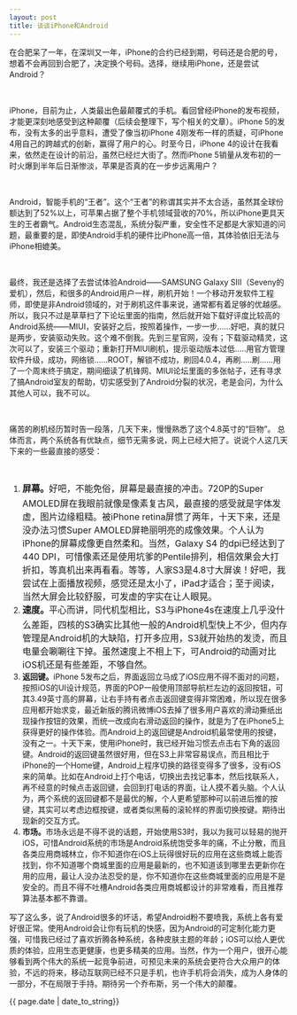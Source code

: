 ```yaml
---
layout: post
title: 谈谈iPhone和Android
---
```


<p>在合肥呆了一年，在深圳又一年，iPhone的合约已经到期，号码还是合肥的号，想着不会再回到合肥了，决定换个号码。选择，继续用iPhone，还是尝试Android？

&nbsp;

iPhone，目前为止，人类最出色最颠覆式的手机。看回曾经iPhone的发布视频，才能更深刻地感受到这种颠覆（后续会整理下，写个相关的文章）。iPhone 5的发布，没有太多的出乎意料，遭受了像当初iPhone 4刚发布一样的质疑，可iPhone 4用自己的跨越式的创新，赢得了用户的心。时至今日，iPhone 4的设计在我看来，依然走在设计的前沿，虽然已经烂大街了。然而iPhone 5销量从发布初的一时火爆到半年后日渐惨淡，苹果是否真的在一步步远离用户？

&nbsp;

Android，智能手机的“王者”。这个“王者”的称谓其实并不太合适，虽然其全球份额达到了52%以上，可苹果占据了整个手机领域营收的70%，所以iPhone更具天生的王者霸气。Android生态混乱，系统分裂严重，安全性不足都是大家知道的问题，最重要的是，即使Android手机的硬件比iPhone高一倍，其体验依旧无法与iPhone相媲美。

&nbsp;

最终，我还是选择了去尝试体验Android——SAMSUNG Galaxy SIII（Seveny的爱机），然后，和很多的Android用户一样，刷机开始！一个移动开发软件工程师，即使是非Android领域的，对于刷机这件事来说，通常都有着足够的优越感。所以，我只不过是草草扫了下论坛里面的指南，然后就开始下载好评度比较高的Android系统——MIUI，安装好之后，按照着操作，一步一步......好吧，真的就只是两步，安装驱动失败。这个难不倒我。先到三星官网，没有；下载驱动精灵，这次可以了，安装三个驱动；重新打开MIUI刷机，提示驱动版本过低.....用官方管理软件升级，成功，网络锁......ROOT，解锁不成功，刷回4.0.4，再刷.....刷......用了一个周末终于搞定，期间细读了机锋网、MIUI论坛里面的多张帖子，还有寻求了搞Android室友的帮助，切实感受到了Android分裂的状况，老是会问，为什么其他人可以，我不可以。

&nbsp;

痛苦的刷机经历暂时告一段落，几天下来，慢慢熟悉了这个4.8英寸的“巨物”。 总体而言，两个系统各有优缺点，细节无需多说，网上已经大把了。说说个人这几天下来的一些最直接的感受：

&nbsp;
<ol>
	<li><strong><span style="line-height: 1.714285714; font-size: 1rem;">屏幕。</span></strong><span style="line-height: 1.714285714; font-size: 1rem;">好吧，不能免俗，屏幕是最直接的冲击。720P的Super AMOLED屏在我眼前就像是像素复古风，最直接的感受就是字体发虚，图片边缘粗糙。被iPhone retina屏惯了两年，十天下来，还是没办法习惯Super AMOLED屏艳丽明亮的成像效果。个人认为iPhone的屏幕成像更自然柔和。当然，Galaxy S4 的dpi已经达到了440 DPI，可惜像素还是使用坑爹的Pentile排列，相信效果会大打折扣，等真机出来再看看。等等，人家S3是4.8寸大屏诶！好吧，我尝试在上面播放视频，感觉还是太小了，iPad才适合；至于阅读，当然大屏会比较舒服，可发虚的字实在让人眼晃。</span></li>
	<li><strong><span style="line-height: 1.714285714; font-size: 1rem;">速度。</span></strong><span style="line-height: 1.714285714; font-size: 1rem;">平心而讲，同代机型相比，S3与iPhone4s在速度上几乎没什么差距，四核的S3确实比其他一般的Android机型快上不少，但内存管理是Android机的大缺陷，打开多应用，S3就开始热的发烫，而且电量会唰唰往下掉。虽然速度上不相上下，可Android的动画对比iOS机还是有些差距，不够自然。</span></li>
	<li><strong>返回键。</strong>iPhone 5发布之后，界面返回立马成了iOS应用不得不面对的问题，按照iOS的UI设计规范，界面的POP一般使用顶部导航栏左边的返回按钮，可其3.49英寸高的屏幕，让右手持有者点击返回键变得非常困难，所以现在很多应用都开始求变，最近新版的腾讯微博iOS去掉了很多用户喜欢的滑动撕纸出现操作按钮的效果，而统一改成向右滑动返回的操作，就是为了在iPhone5上获得更好的操作体验。而Android上的返回键是Android机最常使用的按键，没有之一。十天下来，使用iPhone时，我已经开始习惯去点击右下角的返回键。Android的返回键虽然很好用，但在S3上非常容易误点，而且相比于iPhone的一个Home键，Android上程序切换的路径变得多了很多，没有iOS来的简单。比如在Android上打个电话，切换出去找记事本，然后找联系人，再不经意的时候点击返回键，会回到打电话的界面，让人摸不着头脑。个人认为，两个系统的返回键都不是最优的解，个人更希望那种可以前进后推的按键，其实可以考虑边框按键，或者类似黑莓的滚轮样的界面切换按键。期待出现新的交互方式。</li>
	<li><strong>市场。</strong>市场永远是不得不说的话题，开始使用S3时，我以为我可以轻易的抛开iOS，可惜Android系统的市场是Android系统饱受多年的痛，不止分散，而且各类应用商城林立，你不知道你在iOS上玩得很好玩的应用在这些商城上能否找到，你不知道哪个商城里面的应用是最新的，也不知道该到哪里去更新你在用的应用，最让人没办法忍受的是，你不知道你在这些商城里面的应用是不是安全的。而且不得不吐槽Android各类应用商城都设计的非常难看，而且推荐算法基本都不靠谱。</li>
</ol>
写了这么多，说了Android很多的坏话，希望Android粉不要喷我，系统上各有爱好很正常。使用Android会让你有玩机的快感，因为Android的可定制化能力更强，可惜我已经过了喜欢折腾各种系统，各种皮肤主题的年龄；iOS可以给人更优质的体验，应用生态更健康，也更多精美的应用。当然，作为一个用户，很开心能够看到两个伟大的系统一起竞争前进，可预见未来的系统会更符合大众用户的体验，不远的将来，移动互联网已经不只是手机，也许手机将会消失，成为人身体的一部分，不在局限于手持。期待另一个乔布斯，另一个伟大的颠覆。</p>

<p>{{ page.date | date_to_string}}</p>
